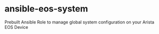 # ansible-eos-system
Prebuilt Ansible Role to manage global system configuration on your Arista EOS Device
